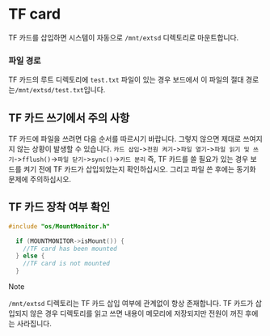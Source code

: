 # TF card

 TF 카드를 삽입하면 시스템이 자동으로 `/mnt/extsd` 디렉토리로 마운트합니다.

### 파일 경로 
 TF 카드의 루트 디렉토리에 `test.txt` 파일이 있는 경우 보드에서 이 파일의 절대 경로는`/mnt/extsd/test.txt`입니다.



## TF 카드 쓰기에서 주의 사항
 TF 카드에 파일을 쓰려면 다음 순서를 따르시기 바랍니다. 그렇지 않으면 제대로 쓰여지지 않는 상황이 발생할 수 있습니다.
 `카드 삽입`->`전원 켜기`->`파일 열기`->`파일 읽기 및 쓰기`->`fflush()`->`파일 닫기`->`sync()`->`카드 분리`
 즉, TF 카드를 쓸 필요가 있는 경우 보드를 켜기 전에 TF 카드가 삽입되었는지 확인하십시오.
 그리고 파일 쓴 후에는 동기화 문제에 주의하십시오.

## TF 카드 장착 여부 확인
```c++
#include "os/MountMonitor.h"
```
```c++
  if (MOUNTMONITOR->isMount()) {
    //TF card has been mounted
  } else {
    //TF card is not mounted
  }
```


> [!Note]
> `/mnt/extsd` 디렉토리는 TF 카드 삽입 여부에 관계없이 항상 존재합니다.
> TF 카드가 삽입되지 않은 경우 디렉토리를 읽고 쓰면 내용이 메모리에 저장되지만 전원이 꺼진 후에는 사라집니다.
